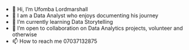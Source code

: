 - 👋 Hi, I’m Ufomba Lordmarshall
- 👀 I am a Data Analyst who enjoys documenting his journey
- 🌱 I’m currently learning Data Storytelling
- 💞️ I’m open to collaboration on Data Analytics projects, volunteer and otherwise
- 📫 How to reach me 07037132875

<!---
Marshall-50/Marshall-50 is a ✨ special ✨ repository because its `README.md` (this file) appears on your GitHub profile.
You can click the Preview link to take a look at your changes.
--->
